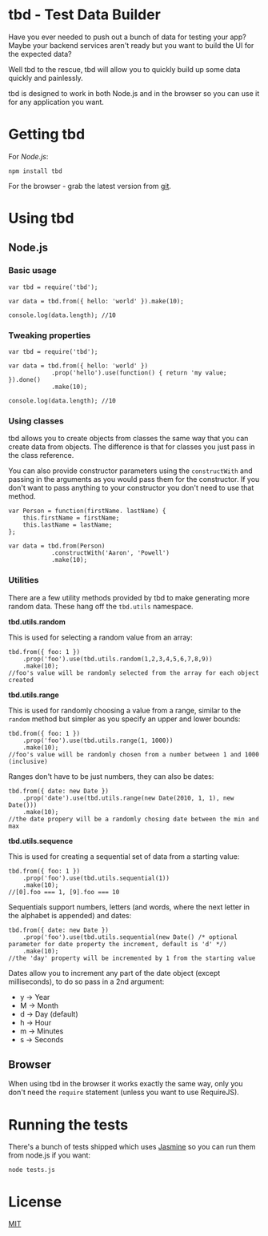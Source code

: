 # tbd - Test Data Builder

Have you ever needed to push out a bunch of data for testing your app? Maybe your backend services aren't ready but you want to build the UI for the expected data?

Well tbd to the rescue, tbd will allow you to quickly build up some data quickly and painlessly.

tbd is designed to work in both Node.js and in the browser so you can use it for any application you want.

# Getting tbd

For *Node.js*:

    npm install tbd
    
For the browser - grab the latest version from [git](https://github.com/aaronpowell/tbd/blob/master/lib/tbd.js).

# Using tbd

## Node.js

### Basic usage

    var tbd = require('tbd');
    
    var data = tbd.from({ hello: 'world' }).make(10);
    
    console.log(data.length); //10
    
### Tweaking properties

    var tbd = require('tbd');
    
    var data = tbd.from({ hello: 'world' })
                .prop('hello').use(function() { return 'my value; }).done()
                .make(10);
                
    console.log(data.length); //10
    
### Using classes

tbd allows you to create objects from classes the same way that you can create data from objects. The difference is that for classes you just pass in the class reference.

You can also provide constructor parameters using the `constructWith` and passing in the arguments as you would pass them for the constructor. If you don't want to pass anything to your constructor you don't need to use that method.

    var Person = function(firstName. lastName) {
        this.firstName = firstName;
        this.lastName = lastName;
    };
    
    var data = tbd.from(Person)
                .constructWith('Aaron', 'Powell')
                .make(10);
                
### Utilities

There are a few utility methods provided by tbd to make generating more random data. These hang off the `tbd.utils` namespace.

**tbd.utils.random**

This is used for selecting a random value from an array:

    tbd.from({ foo: 1 })
        .prop('foo').use(tbd.utils.random(1,2,3,4,5,6,7,8,9))
        .make(10);
    //foo's value will be randomly selected from the array for each object created
    
**tbd.utils.range**

This is used for randomly choosing a value from a range, similar to the `random` method but simpler as you specify an upper and lower bounds:

    tbd.from({ foo: 1 })
        .prop('foo').use(tbd.utils.range(1, 1000))
        .make(10);
    //foo's value will be randomly chosen from a number between 1 and 1000 (inclusive)
    
Ranges don't have to be just numbers, they can also be dates:

    tbd.from({ date: new Date })
        .prop('date').use(tbd.utils.range(new Date(2010, 1, 1), new Date()))
        .make(10);
    //the date propery will be a randomly chosing date between the min and max
    
**tbd.utils.sequence**

This is used for creating a sequential set of data from a starting value:

    tbd.from({ foo: 1 })
        .prop('foo').use(tbd.utils.sequential(1))
        .make(10);
    //[0].foo === 1, [9].foo === 10

Sequentials support numbers, letters (and words, where the next letter in the alphabet is appended) and dates:

    tbd.from({ date: new Date })
        .prop('foo').use(tbd.utils.sequential(new Date() /* optional parameter for date property the increment, default is 'd' */)
        .make(10);
    //the 'day' property will be incremented by 1 from the starting value
    
Dates allow you to increment any part of the date object (except milliseconds), to do so pass in a 2nd argument:

* y -> Year
* M -> Month
* d -> Day (default)
* h -> Hour
* m -> Minutes
* s -> Seconds
    
## Browser

When using tbd in the browser it works exactly the same way, only you don't need the `require` statement (unless you want to use RequireJS).

# Running the tests

There's a bunch of tests shipped which uses [Jasmine](http://pivotal.github.com/jasmine/) so you can run them from node.js if you want:

    node tests.js

# License

[MIT](https://github.com/aaronpowell/tbd/blob/master/License.txt)